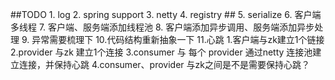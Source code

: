 ##TODO
    1. log
    2. spring support
    3. netty
    4. registry  ##
    5. serialize
    6. 客户端多线程
    7. 客户端、服务端添加线程池
    8. 客户端添加异步调用、服务端添加异步处理
    9. 异常需要梳理下
    10.代码结构重新抽象一下
    11.心跳
        1.客户端与zk建立1个链接
        2.provider 与zk 建立1个连接
        3.consumer 与 每个 provider 通过netty 连接池建立连接，并保持心跳
        4.consumer、provider 与zk之间是不是需要保持心跳？
 
